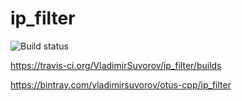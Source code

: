 # ip_filter
![Build status](https://travis-ci.org/VladimirSuvorov/ip_filter.svg?branch=master)

https://travis-ci.org/VladimirSuvorov/ip_filter/builds

https://bintray.com/vladimirsuvorov/otus-cpp/ip_filter

